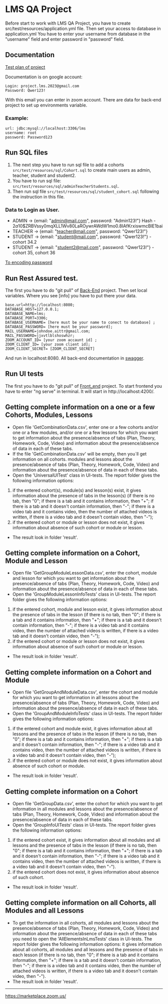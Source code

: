 # LMS QA Project

Before start to work with LMS QA Project, you have to create src/test/resources/application.yml file.
Then set your access to database in application.yml
You have to enter your username from database in the "username" field and enter password in "password" field.

## Documentation
[Test plan of project](https://docs.google.com/document/d/115SB79CmmhLYndd9Wf6cEAfDaiN7c6eA8NFb9hjn_I4/edit?usp=drive_link)

Documentation is on google account:
```
Login: project.lms.2023@gmail.com
Password: Qwer123!
```
With this email you can enter in zoom account. There are data for back-end project to set up environments variable.

### Example:
```
url: jdbc:mysql://localhost:3306/lms
username: root 
password: Password123
```

## Run SQL files

1. The next step you have to run sql file to add a cohorts ``src/test/resources/sql/Cohort.sql``
to create main users as admin, teacher, student and student2. 
2. You have to run sql file:
``src/test/resources/sql/adminTeacherStudents.sql``.
3. Then run sql file ``src/test/resources/sql/student_cohort.sql`` following the instruction in this file.

### Data to Login as User.
- ADMIN  ->  {email: "admin@mail.com", password: "Admin123!"} Hash - $2a$10$ZRBVssy0mqXLL1Wv80LaROywrAWdW1mo0.8IAfKrxiswmcBlE1bai
- TEACHER -> {email: "teacher@mail.com", password: "Qwer123!"}
- STUDENT -> {email: "student@mail.com", password: "Qwer123!"} - cohort 34.2
- STUDENT -> {email: "student2@mail.com", password: "Qwer123!"} - cohort 35, cohort 36

[To encoding password](https://bcrypt-generator.com/)

## Run Rest Assured test.
The first you have to do "git pull" of [Back-End](https://github.com/ait-tr/lms-be) project.
Then set local variables. Where you see [info] you have to put there your data.

```
base.url=http://localhost:8080;
DATABASE_HOST=127.0.0.1;
DATABASE_NAME=lms;
DATABASE_PORT=3306; 
DATABASE_USERNAME= [here must be your name to conect to database] ;
DATABASE_PASSWORD= [here must be your password];
MAIL_USERNAME=johndoe.aittr@gmail.com;
MAIL_PASSWORD=jjxvtlblshoswhzr;
ZOOM_ACCOUNT_ID= [your zoom accaunt id] ;
ZOOM_CLIENT_ID= [your zoom client id];
ZOOM_CLIENT_SECRET= [ZOOM_CLIENT_SECRET]
```

And run in localhost:8080.
All back-end documentation in [swagger](http://localhost:8080/swagger-ui/index.html#/).

## Run UI tests
The first you have to do "git pull" of [Front_end](https://github.com/ait-tr/lms-fe) project.
To start frontend you have to enter "ng serve" in terminal.
It will start in http://localhost:4200/.

## Getting complete information on a one or a few Cohorts, Modules, Lessons
- Open file 'GetCombinationData.csv', enter one or a few  cohorts and/or one or a few modules,
  and/or one or a few lessons for which you want to get information about the presence/absence of tabs
  (Plan, Theory, Homework, Code, Video) and information about the presence/absence of data in each of these tabs.
- If the file 'GetCombinationData.csv' will be empty, then  you`ll get information on all cohorts. modules and lessons
  about the presence/absence of tabs (Plan, Theory, Homework, Code, Video) and information about the presence/absence
  of data in each of these tabs.
- Open the 'UniversalUITest' class in UI-tests.
  The report folder gives the following information options:
1) if the entered cohort(s), module(s) and lesson(s) exist, it gives information about the presence of tabs
   in the lesson(s)
   (if there is no tab, then "0";
   if there is a tab and it contains information, then "+";
   if there is a tab and it doesn't contain information, then "-";
   if there is a video tab and it contains video, then the number of attached videos is written,
   if there is a video tab and it doesn't contain video, then "-");
2) if the entered cohort or module or lesson does not exist, it gives information about absence
   of such cohort or module or lesson.
- The result look in folder 'result'.

## Getting complete information on a Cohort, Module and Lesson
- Open file 'GetGroupModuleLessonData.csv', enter the cohort, module and lesson for which you want 
  to get information about the presence/absence of tabs (Plan, Theory, Homework, Code, Video) and 
  information about the presence/absence of data in each of these tabs.
- Open the 'GroupModuleLessonInfoTests' class in UI-tests.
  The report folder gives the following information options:
1) if the entered cohort, module and lesson exist, it gives information about the presence of tabs 
  in the lesson 
  (if there is no tab, then "0"; 
  if there is a tab and it contains information, then "+";
  if there is a tab and it doesn't contain information, then "-";
  if there is a video tab and it contains video, then the number of attached videos is written,
  if there is a video tab and it doesn't contain video, then "-");
2) if the entered cohort or module or lesson does not exist, it gives information about absence
  of such cohort or module or lesson.
- The result look in folder 'result'.

## Getting complete information on a Cohort and Module
- Open file 'GetGroupAndModuleData.csv', enter the cohort and module for which you want
  to get information in all lessons about the presence/absence of tabs (Plan, Theory, Homework, Code, Video) and
  information about the presence/absence of data in each of these tabs.
- Open the 'GroupAndModuleInfoTests' class in UI-tests.
  The report folder gives the following information options:
1) if the entered cohort and module exist, it gives information about all lessons and the presence 
  of tabs in the lesson
  (if there is no tab, then "0";
  if there is a tab and it contains information, then "+";
  if there is a tab and it doesn't contain information, then "-";
  if there is a video tab and it contains video, then the number of attached videos is written,
   if there is a video tab and it doesn't contain video, then "-");
2) if the entered cohort or module does not exist, it gives information about absence
   of such cohort or module.
- The result look in folder 'result'.

## Getting complete  information on a Cohort 
- Open file 'GetGroupData.csv', enter the cohort for which you want to get information 
  in all modules and lessons about the presence/absence of tabs (Plan, Theory, Homework, Code, Video) and
  information about the presence/absence of data in each of these tabs.
- Open the 'GroupInfoUITests' class in UI-tests.
  The report folder gives the following information options:
1) if the entered cohort exist, it gives information about all modules and all lessons and the presence
   of tabs in the lesson
   (if there is no tab, then "0";
   if there is a tab and it contains information, then "+";
   if there is a tab and it doesn't contain information, then "-";
   if there is a video tab and it contains video, then the number of attached videos is written,
   if there is a video tab and it doesn't contain video, then "-").
2) if the entered cohort does not exist, it gives information about absence of such cohort.
- The result look in folder 'result'.

## Getting complete information on all  Cohorts, all Modules and all Lessons 
- To get the information in all cohorts, all modules and lessons about the presence/absence of tabs 
  (Plan, Theory, Homework, Code, Video) and information about the presence/absence of data in each of these tabs
  you need to open the 'AllElementsInLmsTests' class in UI-tests.
  The report folder gives the following information options:
  it gives information about all cohorts, all modules and all lessons and the presence of tabs in each lesson
   (if there is no tab, then "0";
   if there is a tab and it contains information, then "+";
   if there is a tab and it doesn't contain information, then "-";
   if there is a video tab and it contains video, then the number of attached videos is written,
   if there is a video tab and it doesn't contain video, then "-").
- The result look in folder 'result'.


**********************
https://marketplace.zoom.us/